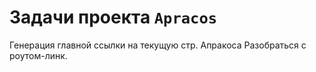 # Задачи проекта `Apracos`

Генерация главной ссылки на текущую стр. Апракоса
Разобраться с роутом-линк.

